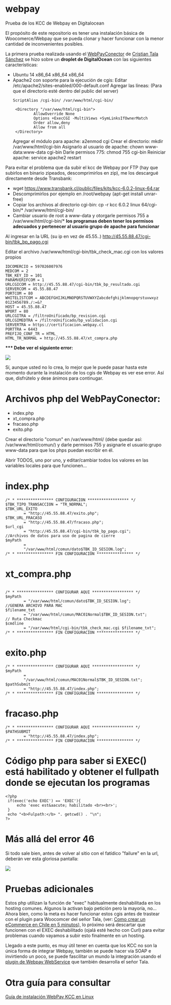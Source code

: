 # webpay
Prueba de los KCC de Webpay en Digitalocean

El propósito de este repositorio es tener una instalación básica de Woocomerce/Webpay que se pueda clonar y hacer funcionar con la menor cantidad de inconvenientes posibles. 

La primera prueba realizada usando el <a href="https://bitbucket.org/ctala/webpayconector/src/" target="_blank">WebPayConector</a> de <a href="https://www.cristiantala.cl/" target="_blank">Cristian Tala Sánchez</a> se hizo sobre un <b>droplet de DigitalOcean</b> con las siguientes características: 

  *   Ubuntu 14 x86_64 x86_64 x86_64
  *   Apache2 con soporte para la ejecución de  cgis:
      Editar /etc/apache2/sites-enabled/000-default.conf
      Agregar las líneas:     (Para que el directorio esté dentro del public del server)
       ```
       ScriptAlias /cgi-bin/ /var/www/html/cgi-bin/
      
        <Directory "/var/www/html/cgi-bin">
                AllowOverride None
                Options +ExecCGI -MultiViews +SymLinksIfOwnerMatch
                Order allow,deny
                Allow from all
        </Directory>
      
      ``` 
      Agregar el módulo para apache:  a2enmod cgi
      Crear el directorio: mkdir /var/www/html/cgi-bin
      Asignarlo al usuario de apache: chown www-data:www-data cgi-bin
      Darle permisos 775: chmod 755 cgi-bin
      Reiniciar apache: service apache2 restart

Para evitar el problema que da subir el kcc de Webpay por FTP (hay que subirlos en binario zipeados, descomprimirlos en zip), me los descargué directamente desde Transbank:
* wget https://www.transbank.cl/public/files/kits/kcc-6.0.2-linux-64.rar
* Descomprimirlos por ejemplo en /root/webpay (apt-get install unrar-free)
* Copiar los archivos al directorio cgi-bin: cp -r kcc 6.0.2 linux 64/cgi-bin/* /var/www/html/cgi-bin/
* Cambiar usuario de root a www-data y otorgarle permisos 755 a /var/www/html/cgi-bin/* <b>los programas deben tener los permisos adecuados y pertenecer al usuario grupo de apache para funcionar</b>
                              
Al ingresar en la URL (su ip en vez de 45.55..) http://45.55.88.47/cgi-bin/tbk_bp_pago.cgi

Editar el archivo /var/www/html/cgi-bin/tbk_check_mac.cgi con los valores propios 

```
IDCOMERCIO = 597026007976
MEDCOM = 2
TBK_KEY_ID = 101
PARAMVERIFCOM = 1
URLCGICOM = http://45.55.88.47/cgi-bin/tbk_bp_resultado.cgi
SERVERCOM = 45.55.88.47
PORTCOM = 80
WHITELISTCOM = ABCDEFGHIJKLMNOPQRSTUVWXYZabcdefghijklmnopqrstuvwxyz 0123456789./:=&?_
HOST = 45.55.88.47
WPORT = 80
URLCGITRA = /filtroUnificado/bp_revision.cgi
URLCGIMEDTRA = /filtroUnificado/bp_validacion.cgi
SERVERTRA = https://certificacion.webpay.cl
PORTTRA = 6443
PREFIJO_CONF_TR = HTML_
HTML_TR_NORMAL = http://45.55.88.47/xt_compra.php
```

<b>*** Debe ver el siguiente error: </b>

<img src="https://raw.githubusercontent.com/clsource/guia-webpay/master/webpay-kcc/img/1/fig09.png" style="max-width:100%;">

Sí, aunque usted no lo crea, lo mejor que le puede pasar hasta este momento durante la instalación de los cgis de Webpay es ver ese error. Así que, disfrútelo y dese ánimos para continugar. 

# Archivos php del WebPayConector: 
* index.php
* xt_compra.php
* fracaso.php
* exito.php

Crear el directorio "comun" en /var/www/html/ (debe quedar así: /var/www/html/comun/) y darle permisos 755 y asignarle el usuario:grupo www-data para que los phps puedan escribir en él. 

Abrir TODOS, uno por uno, y editar/cambiar todos los valores en las variables locales para que funcionen... 

# index.php

```
/* * **************** CONFIGURACION ****************** */
$TBK_TIPO_TRANSACCION = "TR_NORMAL";
$TBK_URL_EXITO
        = "http://45.55.88.47/exito.php";
$TBK_URL_FRACASO
        = "http://45.55.88.47/fracaso.php";
$url_cgi
        = "http://45.55.88.47/cgi-bin/tbk_bp_pago.cgi";
//Archivos de datos para uso de pagina de cierre
$myPath
        =
        "/var/www/html/comun/dato$TBK_ID_SESION.log";
/* * **************** FIN CONFIGURACION **************** */
```

# xt_compra.php

```

/* * **************** CONFIGURAR AQUI ****************** */
$myPath
        = "/var/www/html/comun/dato$TBK_ID_SESION.log";
//GENERA ARCHIVO PARA MAC
$filename_txt
        = "/var/www/html/comun/MAC01Normal$TBK_ID_SESION.txt";
// Ruta Checkmac
$cmdline
        = "/var/www/html/cgi-bin/tbk_check_mac.cgi $filename_txt";
/* * **************** FIN CONFIGURACION **************** */

```

# exito.php

```
/* * **************** CONFIGURAR AQUI ****************** */
$myPath
        =
        "/var/www/html/comun/MAC01Normal$TBK_ID_SESION.txt";
$pathSubmit
        = "http://45.55.88.47/index.php";
/* * **************** FIN CONFIGURACION **************** */

```

# fracaso.php
```
/* * **************** CONFIGURAR AQUI ****************** */
$PATHSUBMIT
        = "http://45.55.88.47/index.php";
/* * **************** FIN CONFIGURACION **************** */

```
# Código php para saber si EXEC() está habilitado y obtener el fullpath donde se ejecutan los programas
```
<?php 
 if(exec('echo EXEC') == 'EXEC'){
     echo 'exec est&aacute; habilitado <br><br>';
 }
 echo "<b>Fulpath:</b> ". getcwd() . "\n";
?>
```

# Más allá del error 46

Si todo sale bien, antes de volver al sitio con el fatídico "failure" en la url, deberán ver esta gloriosa pantalla: 

<img src="http://i.imgur.com/q9TGBkT.jpg">

# Pruebas adicionales

Estos php utilizan la función de "exec" habitualmente deshabilitada en los hosting comunes. Algunos la activan bajo petición pero la mayoría, no... Ahora bien, como la meta es hacer funcionar estos cgis antes de trastear con el plugin para Woocomcer del señor Tala, (ver: <a href="http://www.cristiantala.cl/como-crear-un-ecommerce-en-chile-en-5-minutos/" target="_blank">Como crear un eCommerce en Chile en 5 minutos</a>), lo próximo será descartar que funcionen con el EXEC deshabilitado (ojalá esté hecho con Curl) para evitar problemas cuando vayamos a subir esto finalmente en un hosting. 

Llegado a este punto, es muy útil tener en cuenta que los KCC no son la única forma de integrar Webpay, también se puede hacer vía SOAP e invirtiendo un poco, se puede fascilitar un mundo la integración usando el <a href="http://www.cristiantala.cl/producto/pack-de-5-licencias-para-el-plugin-de-webpay-webservice/" target="_blank">plugin de Webpay WebService</a> que también desarrolla el señor Tala. 

# Otra guía para consultar

<a href="https://github.com/clsource/guia-webpay/tree/master/webpay-kcc" target="_blank">Guía de instalación WebPay KCC en Linux</a>
